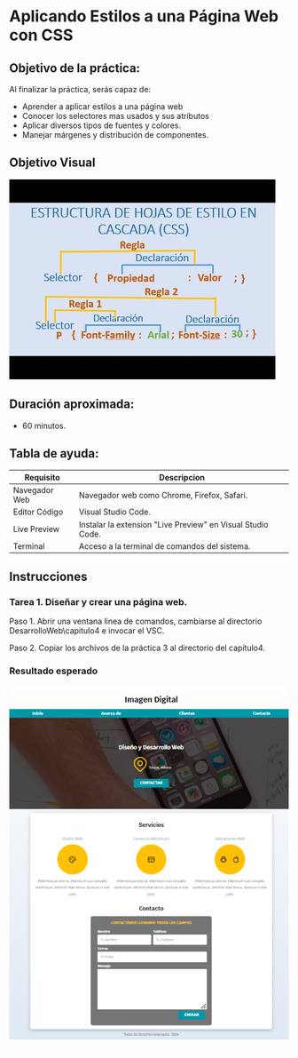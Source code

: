 # Aplicando Estilos a una Página Web con CSS

## Objetivo de la práctica:
Al finalizar la práctica, serás capaz de:
- Aprender a aplicar estilos a una página web
- Conocer los selectores mas usados y sus atributos
- Aplicar diversos tipos de fuentes y colores.
- Manejar márgenes y distribución de componentes.

## Objetivo Visual 
![imagen](../imagenes/capitulo4/estructura_css.jpg)

## Duración aproximada:
- 60 minutos.

## Tabla de ayuda:
| Requisito | Descripcion|
| --- | --- |
| Navegador Web | Navegador web como Chrome, Firefox, Safari. |
| Editor Código | Visual Studio Code. |
| Live Preview | Instalar la extension "Live Preview" en Visual Studio Code. |
| Terminal | Acceso a la terminal de comandos del sistema. |

## Instrucciones 

### Tarea 1. Diseñar y crear una página web.
Paso 1. Abrir una ventana linea de comandos, cambiarse al directorio DesarrolloWeb\capitulo4 e invocar el VSC.

Paso 2. Copiar los archivos de la práctica 3 al directorio del capítulo4.


    
### Resultado esperado

![imagen](../imagenes/capitulo4/estilos_aplicados.png)


